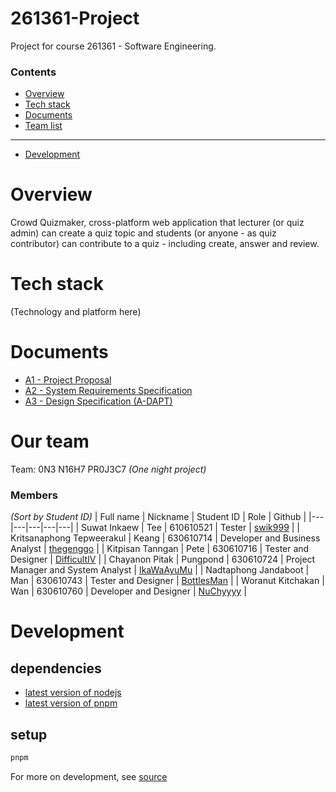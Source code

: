 # 261361-Project

Project for course 261361 - Software Engineering.

### Contents

- [Overview](#overview)
- [Tech stack](#tech-stack)
- [Documents](#documents)
- [Team list](#our-team)

---

- [Development](#development)

# Overview

Crowd Quizmaker, cross-platform web application that lecturer (or quiz admin) can create a quiz topic and students (or anyone - as quiz contributor) can contribute to a quiz - including create, answer and review.

# Tech stack

(Technology and platform here)

# Documents

 - [A1 - Project Proposal](./documents/A1/A1.pdf)
 - [A2 - System Requirements Specification](./documents/A2/A2.pdf)
 - [A3 - Design Specification (A-DAPT)](./documents/A3/A3.pdf)


# Our team

Team: 0N3 N16H7 PR0J3C7 _(One night project)_

### Members

_(Sort by Student ID)_
| Full name | Nickname | Student ID | Role | Github |
|---|---|---|---|---|
| Suwat Inkaew | Tee | 610610521 | Tester | [swik999](https://github.com/swik999/) |
| Kritsanaphong Tepweerakul | Keang | 630610714 | Developer and Business Analyst | [thegenggo](https://github.com/thegenggo/) |
| Kitpisan Tanngan | Pete | 630610716 | Tester and Designer | [DifficultIV](https://github.com/DifficultIV) |
| Chayanon Pitak | Pungpond | 630610724 | Project Manager and System Analyst | [IkaWaAyuMu](https://github.com/IkaWaAyuMu) |
| Nadtaphong Jandaboot | Man | 630610743 | Tester and Designer | [BottlesMan](https://github.com/BottlesMan) |
| Woranut Kitchakan | Wan | 630610760 | Developer and Designer | [NuChyyyy](https://github.com/NuChyyyy) |

# Development

## dependencies

- [latest version of nodejs](https://nodejs.org/en/)
- [latest version of pnpm](https://pnpm.io/)

## setup

```bash
pnpm
```

For more on development, see [source](./source/)
